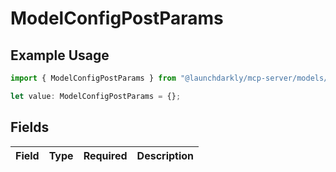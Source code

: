 # ModelConfigPostParams

## Example Usage

```typescript
import { ModelConfigPostParams } from "@launchdarkly/mcp-server/models/components";

let value: ModelConfigPostParams = {};
```

## Fields

| Field       | Type        | Required    | Description |
| ----------- | ----------- | ----------- | ----------- |